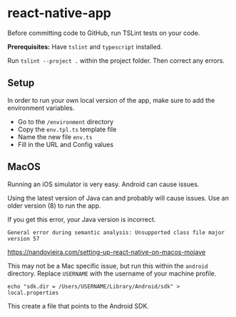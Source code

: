 # react-native-app

Before committing code to GitHub, run TSLint tests on your code.

**Prerequisites:** Have `tslint` and `typescript` installed.

Run `tslint --project .` within the project folder. Then correct any errors.

## Setup

In order to run your own local version of the app, make sure to add the environment variables.

- Go to the `/environment` directory
- Copy the `env.tpl.ts` template file
- Name the new file `env.ts`
- Fill in the URL and Config values


## MacOS

Running an iOS simulator is very easy. Android can cause issues.

Using the latest version of Java can and probably will cause issues.
Use an older version (8) to run the app.

If you get this error, your Java version is incorrect.
```
General error during semantic analysis: Unsupported class file major version 57
```

https://nandovieira.com/setting-up-react-native-on-macos-mojave

This may not be a Mac specific issue, but run this within the `android` directory.
Replace `USERNAME` with the username of your machine profile. 
```
echo "sdk.dir = /Users/USERNAME/Library/Android/sdk" > local.properties
```

This create a file that points to the Android SDK.

